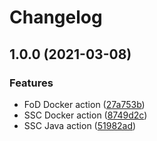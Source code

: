 # Changelog

## 1.0.0 (2021-03-08)


### Features

* FoD Docker action ([27a753b](https://www.github.com/fortify-ps-sandbox/gha-generate-sarif/commit/27a753b04b4e144209ac626b63c64ae42af4b385))
* SSC Docker action ([8749d2c](https://www.github.com/fortify-ps-sandbox/gha-generate-sarif/commit/8749d2c73e01623fd48413aa0eec5d91bfcc237d))
* SSC Java action ([51982ad](https://www.github.com/fortify-ps-sandbox/gha-generate-sarif/commit/51982ad8fad811706b92c52e06262d00873abb9a))
